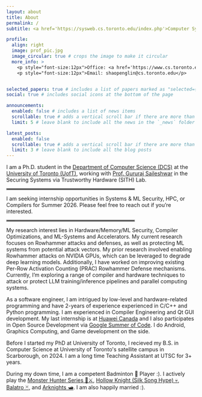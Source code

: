 ```yaml
---
layout: about
title: About
permalink: /
subtitle: <a href='https://sysweb.cs.toronto.edu/index.php'>Computer Systems and Networks Group</a>, <a href='https://www.utoronto.ca/'>University of Toronto</a>

profile:
  align: right
  image: prof_pic.jpg
  image_circular: true # crops the image to make it circular
  more_info: >
    <p style="font-size:12px">Office: <a href='https://www.cs.toronto.edu/~pocsys/floorplans.html'>BA5214</a> University of Toronto</p>
    <p style="font-size:12px">Email: shaopenglin@cs.toronto.edu</p>


selected_papers: true # includes a list of papers marked as "selected={true}"
social: true # includes social icons at the bottom of the page

announcements:
  enabled: false # includes a list of news items
  scrollable: true # adds a vertical scroll bar if there are more than 3 news items
  limit: 5 # leave blank to include all the news in the `_news` folder

latest_posts:
  enabled: false
  scrollable: true # adds a vertical scroll bar if there are more than 3 new posts items
  limit: 3 # leave blank to include all the blog posts
---
```


I am a Ph.D. student in the [Department of Computer Science (DCS)](https://web.cs.toronto.edu/) at the [University of Toronto (UofT)](https://www.utoronto.ca/), working with [Prof. Gururaj Saileshwar](https://gururaj-s.github.io/) in the Securing Systems via Trustworthy Hardware (SITH) Lab.

<hr style="border:2px solid gray; margin-left: 0px; width: 67%;">
I am seeking internship opportunities in Systems & ML Security, HPC, or Compilers for Summer 2026. Please feel free to reach out if you’re interested.
<hr style="border:2px solid gray; margin-left: 0px; width: 67%;">

My research interest lies in Hardware/Memory/ML Security, Compiler Optimizations, and ML-Systems and Accelerators. My current research focuses on Rowhammer attacks and defenses, as well as protecting ML systems from potential attack vectors. My prior research involved enabling Rowhammer attacks on NVIDIA GPUs, which can be leveraged to degrade deep learning models. Additionally, I have worked on improving existing Per-Row Activation Counting (PRAC) Rowhammer Defense mechanisms. Currently, I’m exploring a range of compiler and hardware techniques to attack or protect LLM training/inference pipelines and parallel computing systems.

As a software engineer, I am intrigued by low-level and hardware-related programming and have 2-years of experience experienced in C/C++ and Python programming. I am experienced in Compiler Engineering and Qt GUI development. My last internship is at [Huawei Canada](https://www.huawei.com/ca/) and I also participates in Open Source Development via [Google Summer of Code](https://summerofcode.withgoogle.com/). I do Android, Graphics Computing, and Game development on the side. 

Before I started my PhD at University of Toronto, I recieved my B.S. in Computer Science at University of Toronto's satellite campus in Scarborough, on 2024. I am a long time Teaching Assistant at UTSC for 3+ years.

During my down time, I am a competent Badminton 🏸 Player :). I actively play the [Monster Hunter Series 🐉⚔️](https://en.wikipedia.org/wiki/Monster_Hunter), [Hollow Knight (Silk Song Hype) 💀](https://en.wikipedia.org/wiki/Hollow_Knight), [Balatro 🃏](https://en.wikipedia.org/wiki/Balatro), and [Arknights 🛥️](https://en.wikipedia.org/wiki/Arknights). I am also happily married :).
